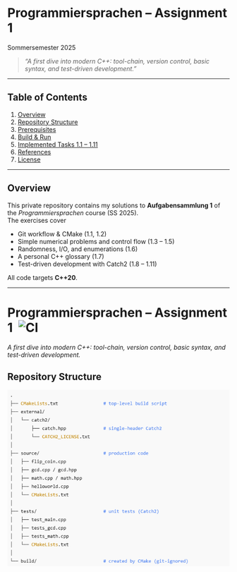 # Programmiersprachen – Assignment 1

Sommersemester 2025

> _“A first dive into modern C++: tool-chain, version control, basic syntax, and test-driven development.”_

---

## Table of Contents

1. [Overview](#overview)
2. [Repository Structure](#repository-structure)
3. [Prerequisites](#prerequisites)
4. [Build & Run](#build--run)
5. [Implemented Tasks 1.1 – 1.11](#implemented-tasks)
6. [References](#references)
7. [License](#license)

---

## Overview

This private repository contains my solutions to **Aufgabensammlung 1** of the _Programmiersprachen_ course (SS 2025).  
The exercises cover

- Git workflow & CMake (1.1, 1.2)
- Simple numerical problems and control flow (1.3 – 1.5)
- Randomness, I/O, and enumerations (1.6)
- A personal C++ glossary (1.7)
- Test-driven development with Catch2 (1.8 – 1.11)

All code targets **C++20**.

---

# Programmiersprachen – Assignment 1&nbsp; ![CI](https://github.com/mlotfalia/programmiersprachen-aufgabe-1/workflows/ci.yml/badge.svg)

_A first dive into modern C++: tool-chain, version control, basic syntax, and test-driven development._

## Repository Structure

![Repository structure screenshot](docs/image.png)
